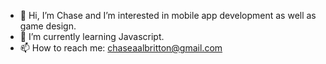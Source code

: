 - 👋 Hi, I’m Chase and I’m interested in mobile app development as well as game design.
- 🌱 I’m currently learning Javascript.
- 📫 How to reach me: chaseaalbritton@gmail.com

<!---
stunnas/stunnas is a ✨ special ✨ repository because its `README.md` (this file) appears on your GitHub profile.
You can click the Preview link to take a look at your changes.
--->
